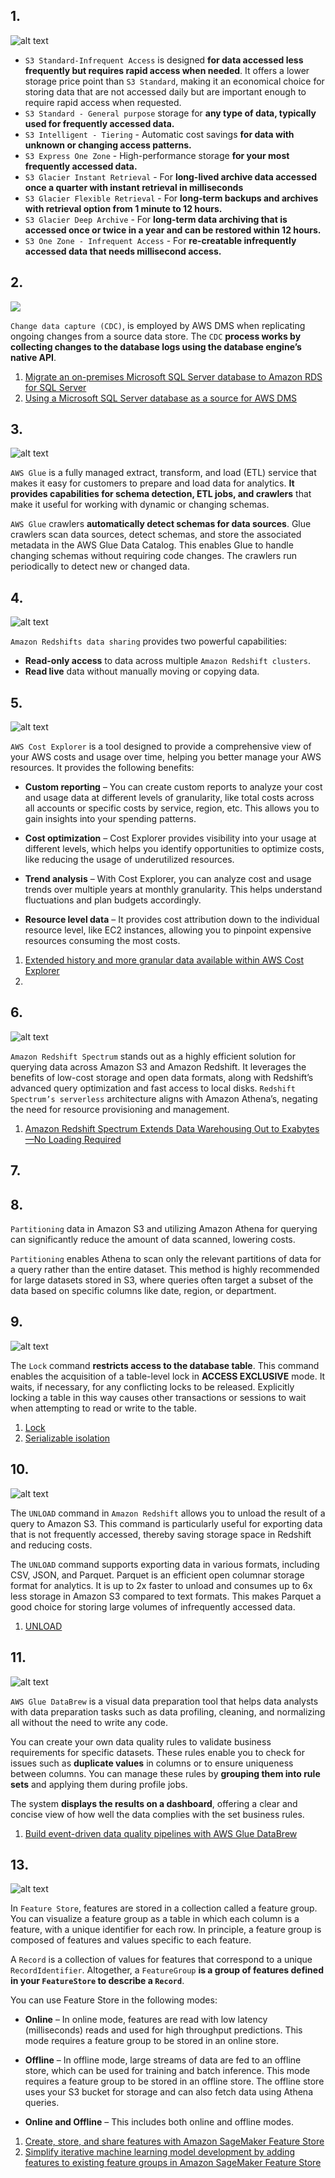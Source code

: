 ## 1.
![alt text](image.png)

* ``S3 Standard-Infrequent Access`` is designed **for data accessed less frequently but requires rapid access when needed**. It offers a lower storage price point than ``S3 Standard``, making it an economical choice for storing data that are not accessed daily but are important enough to require rapid access when requested.
* ``S3 Standard - General purpose`` storage for **any type of data, typically used for frequently accessed data.**
* ``S3 Intelligent - Tiering`` - Automatic cost savings **for data with unknown or changing access patterns.**
* ``S3 Express One Zone`` - High-performance storage **for your most frequently accessed data.**
* ``S3 Glacier Instant Retrieval`` - For **long-lived archive data accessed once a quarter with instant retrieval in milliseconds**
* ``S3 Glacier Flexible Retrieval`` - For **long-term backups and archives with retrieval option from 1 minute to 12 hours.**
* ``S3 Glacier Deep Archive`` - For **long-term data archiving that is accessed once or twice in a year and can be restored within 12 hours.**
* ``S3 One Zone - Infrequent Access`` - For **re-creatable infrequently accessed data that needs millisecond access.**

## 2.
   ![](image-1.png)

``Change data capture (CDC)``, is employed by AWS DMS when replicating ongoing changes from a source data store. The ``CDC`` **process works by collecting changes to the database logs using the database engine’s native API**.

1. [Migrate an on-premises Microsoft SQL Server database to Amazon RDS for SQL Server](https://docs.aws.amazon.com/prescriptive-guidance/latest/patterns/migrate-an-on-premises-microsoft-sql-server-database-to-amazon-rds-for-sql-server.html)
2. [Using a Microsoft SQL Server database as a source for AWS DMS](https://docs.aws.amazon.com/dms/latest/userguide/CHAP_Source.SQLServer.html#CHAP_Source.SQLServer.Prerequisites)

## 3.
![alt text](image-2.png)

``AWS Glue`` is a fully managed extract, transform, and load (ETL) service that makes it easy for customers to prepare and load data for analytics. **It provides capabilities for schema detection, ETL jobs, and crawlers** that make it useful for working with dynamic or changing schemas.

``AWS Glue`` crawlers **automatically detect schemas for data sources**. Glue crawlers scan data sources, detect schemas, and store the associated metadata in the AWS Glue Data Catalog. This enables Glue to handle changing schemas without requiring code changes. The crawlers run periodically to detect new or changed data.

## 4. 
![alt text](image-3.png)

``Amazon Redshifts data sharing`` provides two powerful capabilities:
* **Read-only access** to data across multiple ``Amazon Redshift clusters``.
* **Read live** data without manually moving or copying data.

## 5. 
![alt text](image-4.png)

``AWS Cost Explorer`` is a tool designed to provide a comprehensive view of your AWS costs and usage over time, helping you better manage your AWS resources. It provides the following benefits:

* **Custom reporting** – You can create custom reports to analyze your cost and usage data at different levels of granularity, like total costs across all accounts or specific costs by service, region, etc. This allows you to gain insights into your spending patterns.

* **Cost optimization** – Cost Explorer provides visibility into your usage at different levels, which helps you identify opportunities to optimize costs, like reducing the usage of underutilized resources.

* **Trend analysis** – With Cost Explorer, you can analyze cost and usage trends over multiple years at monthly granularity. This helps understand fluctuations and plan budgets accordingly.

* **Resource level data** – It provides cost attribution down to the individual resource level, like EC2 instances, allowing you to pinpoint expensive resources consuming the most costs.

1. [Extended history and more granular data available within AWS Cost Explorer](https://aws.amazon.com/blogs/aws-cloud-financial-management/extended-history-and-more-granular-data-available-within-aws-cost-explorer/)
2. 
## 6.
![alt text](image-5.png)

``Amazon Redshift Spectrum`` stands out as a highly efficient solution for querying data across Amazon S3 and Amazon Redshift. It leverages the benefits of low-cost storage and open data formats, along with Redshift’s advanced query optimization and fast access to local disks. ``Redshift Spectrum’s serverless`` architecture aligns with Amazon Athena’s, negating the need for resource provisioning and management.

1. [Amazon Redshift Spectrum Extends Data Warehousing Out to Exabytes—No Loading Required](https://aws.amazon.com/blogs/big-data/amazon-redshift-spectrum-extends-data-warehousing-out-to-exabytes-no-loading-required/)
## 7.

## 8.

``Partitioning`` data in Amazon S3 and utilizing Amazon Athena for querying can significantly reduce the amount of data scanned, lowering costs. 

``Partitioning`` enables Athena to scan only the relevant partitions of data for a query rather than the entire dataset. This method is highly recommended for large datasets stored in S3, where queries often target a subset of the data based on specific columns like date, region, or department.

## 9. 
![alt text](image-6.png)

The ``Lock`` command **restricts access to the database table**. This command enables the acquisition of a table-level lock in **ACCESS EXCLUSIVE** mode. It waits, if necessary, for any conflicting locks to be released. Explicitly locking a table in this way causes other transactions or sessions to wait when attempting to read or write to the table.

1. [Lock](https://docs.aws.amazon.com/redshift/latest/dg/r_LOCK.html)
2. [Serializable isolation](https://docs.aws.amazon.com/redshift/latest/dg/c_serial_isolation.html)

## 10.
![alt text](image-7.png)

The ``UNLOAD`` command in ``Amazon Redshift`` allows you to unload the result of a query to Amazon S3. This command is particularly useful for exporting data that is not frequently accessed, thereby saving storage space in Redshift and reducing costs.

The ``UNLOAD`` command supports exporting data in various formats, including CSV, JSON, and Parquet. Parquet is an efficient open columnar storage format for analytics. It is up to 2x faster to unload and consumes up to 6x less storage in Amazon S3 compared to text formats. This makes Parquet a good choice for storing large volumes of infrequently accessed data.

1. [UNLOAD](https://docs.aws.amazon.com/redshift/latest/dg/r_UNLOAD.html)
## 11.
![alt text](image-8.png)

``AWS Glue DataBrew`` is a visual data preparation tool that helps data analysts with data preparation tasks such as data profiling, cleaning, and normalizing all without the need to write any code.

You can create your own data quality rules to validate business requirements for specific datasets. These rules enable you to check for issues such as **duplicate values** in columns or to ensure uniqueness between columns. You can manage these rules by **grouping them into rule sets** and applying them during profile jobs. 

The system **displays the results on a dashboard**, offering a clear and concise view of how well the data complies with the set business rules.

1. [Build event-driven data quality pipelines with AWS Glue DataBrew](https://aws.amazon.com/blogs/big-data/build-event-driven-data-quality-pipelines-with-aws-glue-databrew/)
   
## 13. 
![alt text](image-9.png)

In ``Feature Store``, features are stored in a collection called a feature group. You can visualize a feature group as a table in which each column is a feature, with a unique identifier for each row. In principle, a feature group is composed of features and values specific to each feature. 

A ``Record`` is a collection of values for features that correspond to a unique ``RecordIdentifier``. Altogether, a ``FeatureGroup`` **is a group of features defined in your ``FeatureStore`` to describe a ``Record``**.

You can use Feature Store in the following modes:

* **Online** – In online mode, features are read with low latency (milliseconds) reads and used for high throughput predictions. This mode requires a feature group to be stored in an online store.

* **Offline** – In offline mode, large streams of data are fed to an offline store, which can be used for training and batch inference. This mode requires a feature group to be stored in an offline store. The offline store uses your S3 bucket for storage and can also fetch data using Athena queries.

* **Online and Offline** – This includes both online and offline modes.

1. [Create, store, and share features with Amazon SageMaker Feature Store](https://docs.aws.amazon.com/sagemaker/latest/dg/feature-store.html)
2. [Simplify iterative machine learning model development by adding features to existing feature groups in Amazon SageMaker Feature Store](https://aws.amazon.com/blogs/machine-learning/simplify-iterative-machine-learning-model-development-by-adding-features-to-existing-feature-groups-in-amazon-sagemaker-feature-store/)
